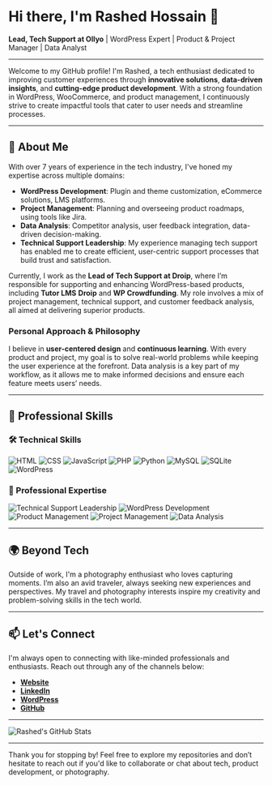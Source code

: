 # Hi there, I'm Rashed Hossain 👋

**Lead, Tech Support at Ollyo** | WordPress Expert | Product & Project Manager | Data Analyst

---

Welcome to my GitHub profile! I'm Rashed, a tech enthusiast dedicated to improving customer experiences through **innovative solutions**, **data-driven insights**, and **cutting-edge product development**. With a strong foundation in WordPress, WooCommerce, and product management, I continuously strive to create impactful tools that cater to user needs and streamline processes.

---

## 🚀 About Me

With over 7 years of experience in the tech industry, I've honed my expertise across multiple domains:
- **WordPress Development**: Plugin and theme customization, eCommerce solutions, LMS platforms.
- **Project Management**: Planning and overseeing product roadmaps, using tools like Jira.
- **Data Analysis**: Competitor analysis, user feedback integration, data-driven decision-making.
- **Technical Support Leadership**: My experience managing tech support has enabled me to create efficient, user-centric support processes that build trust and satisfaction.

Currently, I work as the **Lead of Tech Support at Droip**, where I’m responsible for supporting and enhancing WordPress-based products, including **Tutor LMS** **Droip** and **WP Crowdfunding**. My role involves a mix of project management, technical support, and customer feedback analysis, all aimed at delivering superior products.

### Personal Approach & Philosophy
I believe in **user-centered design** and **continuous learning**. With every product and project, my goal is to solve real-world problems while keeping the user experience at the forefront. Data analysis is a key part of my workflow, as it allows me to make informed decisions and ensure each feature meets users’ needs.

---

## 💼 Professional Skills

### 🛠️ Technical Skills
![HTML](https://img.shields.io/badge/HTML5-%23E34F26.svg?style=for-the-badge&logo=html5&logoColor=white)
![CSS](https://img.shields.io/badge/CSS3-%231572B6.svg?style=for-the-badge&logo=css3&logoColor=white)
![JavaScript](https://img.shields.io/badge/JavaScript-%23F7DF1E.svg?style=for-the-badge&logo=javascript&logoColor=black)
![PHP](https://img.shields.io/badge/PHP-%23777BB4.svg?style=for-the-badge&logo=php&logoColor=white)
![Python](https://img.shields.io/badge/Python-%233776AB.svg?style=for-the-badge&logo=python&logoColor=white)
![MySQL](https://img.shields.io/badge/MySQL-%234479A1.svg?style=for-the-badge&logo=mysql&logoColor=white)
![SQLite](https://img.shields.io/badge/SQLite-%23003B57.svg?style=for-the-badge&logo=sqlite&logoColor=white)
![WordPress](https://img.shields.io/badge/WordPress-%2321759B.svg?style=for-the-badge&logo=wordpress&logoColor=white)

### 🎯 Professional Expertise
![Technical Support Leadership](https://img.shields.io/badge/Technical%20Support-%230070C0.svg?style=for-the-badge&logo=support&logoColor=white)
![WordPress Development](https://img.shields.io/badge/WordPress%20Development-%2321759B.svg?style=for-the-badge&logo=wordpress&logoColor=white)
![Product Management](https://img.shields.io/badge/Product%20Management-%2333A0FF.svg?style=for-the-badge&logo=producthunt&logoColor=white)
![Project Management](https://img.shields.io/badge/Project%20Management-%23FF9A00.svg?style=for-the-badge&logo=clickup&logoColor=white)
![Data Analysis](https://img.shields.io/badge/Data%20Analysis-%230075FF.svg?style=for-the-badge&logo=databricks&logoColor=white)

---

## 🌍 Beyond Tech

Outside of work, I'm a photography enthusiast who loves capturing moments. I’m also an avid traveler, always seeking new experiences and perspectives. My travel and photography interests inspire my creativity and problem-solving skills in the tech world.

---

## 📫 Let's Connect

I'm always open to connecting with like-minded professionals and enthusiasts. Reach out through any of the channels below:

- **[Website](https://rashed.im/)**
- **[LinkedIn]([https://linkedin.com/in/rashedhossain](https://www.linkedin.com/in/wprashed/))**
- **[WordPress]([https://twitter.com/rashedhossain](https://profiles.wordpress.org/wprashed/))**
- **[GitHub](https://github.com/wprashed)**

---

![Rashed's GitHub Stats](https://github-readme-stats.vercel.app/api?username=wprashed&show_icons=true&theme=dark)

---

Thank you for stopping by! Feel free to explore my repositories and don’t hesitate to reach out if you'd like to collaborate or chat about tech, product development, or photography.
